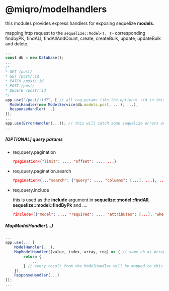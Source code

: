 # @miqro/modelhandlers

this modules provides express handlers for exposing sequelize **models**. 

mapping http request to the ``sequelize::Model<T, T>`` corresponding findbyPK, findALl, findAllAndCount, create, createBulk, update, updateBulk and delete. 

```javascript
...
const db = new Database();
...
/*
* GET /post/
* GET /post/:id
* PATCH /post/:id
* POST /post/
* DELETE /post/:id
*/
app.use("/post/:id?", [ // all req.params like the optional :id in this example will be mapped as a WhereOptions from sequelize.
  ModelHandler(new ModelService(db.models.post, ...), ...), 
  ResponseHandler(...)
]);
...
app.use(ErrorHandler(...)); // this will catch some sequelize errors and return an appropiate http response
...
```

##### [OPTIONAL] query params

- req.query.pagination

    ```json
    ?pagination={"limit": ..., "offset": ..., ...}
    ```

- req.query.pagination.search

    ```json
    ?pagination={..."search": {"query": ..., "columns": [...], ...}, ...}
    ```

- req.query.include

    this is used as the **include** argument in **sequelize::model::findAll**, **sequelize::model::findByPk** and .... 

    ```json
    ?include=[{"model": ..., "required": ..., "attributes": [...], "where": {...}, ...}]
    ```

##### MapModelHandler(...)

```javascript
...
app.use(.., [
    ModelHandler(...),
    MapModelHandler((value, index, array, req) => { // same cb as Array.map but with req added
        return {
            ... 
        } // every result from the ModelHandler will be mapped to this even if result is paginated
    }),
    ResponseHandler(...) 
]);
...
```
